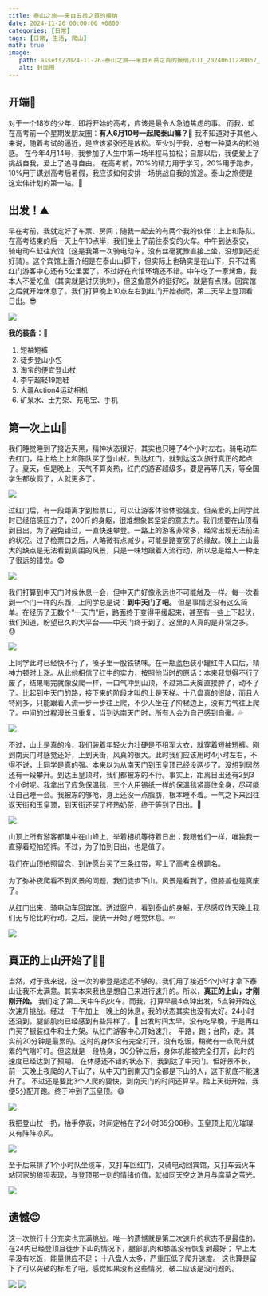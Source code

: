 ```yaml
---
title: 泰山之旅——来自五岳之首的接纳
date: 2024-11-26 00:00:00 +0800
categories: [日常]
tags: [日常, 生活, 爬山]
math: true
image:
   path: assets/2024-11-26-泰山之旅——来自五岳之首的接纳/DJI_20240611220857_0019_D.JPG
   alt: 封面图
---
```


## 开端🫸

对于一个18岁的少年，即将开始的高考，应该是最令人急迫焦虑的事。
而我，却在高考前一个星期发朋友圈：**有人6月10号一起爬泰山嘛？**🫥
我不知道对于其他人来说，随着考试的逼近，是应该紧张还是放松。至少对于我，总有一种莫名的松弛感。
在今年4月14号，我参加了人生中第一场半程马拉松；自那以后，我便爱上了挑战自我，爱上了追寻自由。
在高考前，70%的精力用于学习，20%用于跑步，10%用于谋划高考后暑假，我应该如何安排一场挑战自我的旅途。泰山之旅便是这宏伟计划的第一站。🤠

## 出发！⛰️

早在考前，我就定好了车票、房间；随我一起去的有两个我的伙伴：上上和陈队。在高考结束的后一天上午10点半，我们坐上了前往泰安的火车。中午到达泰安，骑电动车赶往宾馆（这是我第一次骑电动车，没有丝毫犹豫直接上坐，没想到还挺好骑）。这个宾馆上面介绍是在泰山山脚下，但实际上也确实是在山下，只不过离红门游客中心还有5公里罢了。不过好在宾馆环境还不错。中午吃了一家烤鱼，我本人不爱吃鱼（其实就是讨厌挑刺），但这鱼意外的挺好吃，就是有点辣。回宾馆之后就开始休息了。我们打算晚上10点左右到红门开始夜爬，第二天早上登顶看日出。😎

![ ](assets/2024-11-26-泰山之旅——来自五岳之首的接纳/DJI_20240611134808_0007_D.JPG)

**我的装备：**🎒

1. 短袖短裤
2. 徒步登山小包
3. 淘宝的便宜登山杖
4. 李宁超轻19跑鞋
5. 大疆Action4运动相机
6. 矿泉水、士力架、充电宝、手机

## 第一次上山🧢

我们睡觉睡到了接近天黑，精神状态很好，其实也只睡了4个小时左右。骑电动车去红门，路上给上上和陈队买了登山杖。到达红门，就到达这次旅行真正的起点了。夏天，但是晚上，天气不算炎热，红门的游客超级多，要是再等几天，等全国学生都放假了，人就更多了。

![ ](assets/2024-11-26-泰山之旅——来自五岳之首的接纳/DJI_20240611215839_0017_D.JPG)

过红门后，有一段距离才到检票口，可以让游客体验体验强度。但亲爱的上同学此时已经倍感压力了，200斤的身躯，很难想象其坚定的意志力。我们想要在山顶看到日出，为了避免错过，一直快速攀登。一路上的游客非常多，经常出现无法前进的状况。过了检票口之后，人略微有点减少，可能是路变宽了的缘故。晚上上山最大的缺点是无法看到周围的风景，只是一味地跟着人流行动，所以总是给人一种走了很远的错觉。😨

![ ](assets/2024-11-26-泰山之旅——来自五岳之首的接纳/DJI_20240611221435_0025_D.JPG)

我们打算到中天门时候休息一会，但中天门好像永远也不可能触及一样。每一次看到一个门一样的东西，上同学总是说：**到中天门了吧。** 但是事情远没有这么简单。在经历了无数个“一天门”后，路面终于变得平缓起来，甚至有一些上下起伏，我们知道，盼望已久的大平台——中天门终于到了。这里的人真的是非常之多。😓

![ ](assets/2024-11-26-泰山之旅——来自五岳之首的接纳/DJI_20240612000811_0031_D.JPG)

上同学此时已经快不行了，嗓子里一股铁锈味。在一瓶蓝色装小罐红牛入口后，精神力顿时上涨。从此他相信了红牛的实力，按照他当时的原话：本来我觉得不行了废了，结果喝完就像没爬一样，一口气冲到山顶，不过第二天脚直接肿了，动不了了。比起到中天门的路，接下来的阶段才叫的上是天梯。十八盘真的很陡，而且人特别多，只能跟着人流一步一步往上爬，不少人坐在了阶梯边上，没有力气往上爬了。中间的过程漫长且重复，当到达南天门时，所有人会为自己感到自豪。💦

![ ](assets/2024-11-26-泰山之旅——来自五岳之首的接纳/DJI_20240612020410_0035_D.JPG)

不过，山上是真的冷，我们装着年轻火力壮硬是不租军大衣，就穿着短袖短裤。刚到南天门时感觉还好，上到天街，风真的很大。此时我们应该用时4小时左右，不得不说，上同学是真的强。本来以为从南天门到玉皇顶已经没两步了。没想到居然还有一段攀升。到达玉皇顶时，我们都被冻的不行。事实上，距离日出还有2到3个小时呢。我拿出了应急保温毯，三个人用锡纸一样的保温毯紧裹住全身，尽可能让自己睡一会。我被冻的够呛，身上还没一点脂肪，根本睡不着。一气之下来回往返天街和玉皇顶，到天街还买了杯热奶茶，终于等到了日出。🥶

![ ](assets/2024-11-26-泰山之旅——来自五岳之首的接纳/DJI_20240612050852_0049_D.JPG)

山顶上所有游客都集中在山峰上，举着相机等待着日出；我跟他们一样，唯独我一直穿着短袖短裤。不过，为了拍到日出，也是值了。

我们在山顶拍照留念，到许愿台买了三条红带，写上了高考金榜题名。

为了弥补夜爬看不到风景的问题，我们徒步下山。风景是看到了，但膝盖也是真废了。

从红门出来，骑电动车回宾馆。透过窗户，看到泰山的身躯，无尽感叹昨天晚上我们无与伦比的行动。之后，便统一开始了睡觉休息。💤

![ ](assets/2024-11-26-泰山之旅——来自五岳之首的接纳/2.jpg)

## 真正的上山开始了😮‍💨

当然，对于我来说，这一次的攀登是远远不够的。我们用了接近5个小时才拿下泰山让我不太满意。其实本来我也是想自己来进行速升的。所以，**真正的上山，才刚刚开始。**
我们定了第二天中午的火车。而我，打算早晨4点钟出发，5点钟开始这次速升挑战。经过一下午加上一晚上的休息，我的状态其实也没有太好。24小时还没到，腿部肌肉已经感到有些异样了。🫠
出发时间太早，没有吃早晚，于是再红门买了银装红牛和士力架。从红门游客中心开始速升。
平路，跑；台阶，走。其实前20分钟是最累的。这时的身体没有完全打开，没有吃饭，稍微有一点爬升就累的气喘吁吁。但这就是一段热身，30分钟过后，身体机能被完全打开，此时的速度已经达到了预期。
在体感还不错的状态下，我到达了中天门。但好景不长，前一天晚上夜爬的人下山了，从中天门到南天门全都是下山的人，这下彻底不能速升了。
不过还是要比3个人爬的要快，到南天门的时间还算早。踏上天街开始，我便5分配开跑。终于冲到了玉皇顶。😄

![ ](assets/2024-11-26-泰山之旅——来自五岳之首的接纳/1.jpg)

我把登山杖一扔，抬手停表，时间定格在了2小时35分08秒。玉皇顶上阳光璀璨又有阵阵凉风。

![ ](assets/2024-11-26-泰山之旅——来自五岳之首的接纳/3.jpg)

至于后来排了1个小时队坐缆车，又打车回红门，又骑电动回宾馆，又打车去火车站回家的狼狈表现，与登顶那一刻的情绪价值，就如同天空之浩月与腐草之萤光。

![ ](assets/2024-11-26-泰山之旅——来自五岳之首的接纳/6.jpg)

## 遗憾😌

这一次旅行十分充实也充满挑战。唯一的遗憾就是第二次速升的状态不是最佳的。
在24内已经登顶且徒步下山的情况下，腿部肌肉和膝盖没有恢复到最好；
早上太早没有吃饭，能量供应不足；
十八盘人太多，严重压低了爬升速度。
这也算是留下了可以突破的标准了吧，感觉如果没有这些情况，破二应该是没问题的。

![ ](assets/2024-11-26-泰山之旅——来自五岳之首的接纳/4.jpg)
![ ](assets/2024-11-26-泰山之旅——来自五岳之首的接纳/5.jpg)
